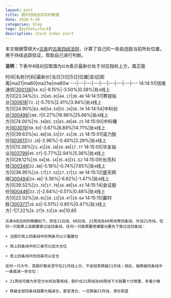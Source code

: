 ```yaml
---
layout: post
title: 股价四线法则实时数据
date: 2020-5-10
categories: blog
tags: [python,stock]
description: stock index alert
---
```



本文根据雪球大v[古泉](https://xueqiu.com/u/7148646888)的[古泉四线法则](https://xueqiu.com/7148646888/130498192)，计算了自己的一些自选股当前所处位置，用于持续追踪验证，帮助自己进行判断。

**说明**：下表中4线对应取值为`红色`表示最新价处于对应指标上方，属正面

时间|名称|代码|最新价|当日|3日|5日|位置|变动|距离|ma21|ma60|ma21w|ma60w
---|---|---|---|---|---|---|---|---
14:14:51|信维通信|[300136](https://xueqiu.com/S/SZ300136)|`54.61`|-6.15%|-3.50%|0.38%|处`4`线上方|0|23.34%|`51.25`|`45.01`|`44.17`|`38.48`
14:14:51|寒锐钴业|[300618](https://xueqiu.com/S/SZ300618)|`72.1`|-5.75%|2.41%|3.94%|处`4`线上方|0|24.90%|`63.08`|`54.54`|`55.34`|`58.70`
14:14:54|中科创达|[300496](https://xueqiu.com/S/SZ300496)|`108.7`|0.27%|18.96%|25.66%|处`4`线上方|0|74.00%|`76.34`|`65.15`|`65.49`|`49.23`
14:15:00|中科曙光|[603019](https://xueqiu.com/S/SH603019)|`50.93`|-3.67%|8.89%|14.71%|处`4`线上方|0|39.63%|`42.00`|`38.53`|`37.41`|`30.15`
14:15:01|诺力股份|[603611](https://xueqiu.com/S/SH603611)|`22.28`|-2.96%|-0.40%|2.29%|处`4`线上方|0|13.38%|`21.41`|`20.18`|`19.60`|`17.77`
14:15:05|华友钴业|[603799](https://xueqiu.com/S/SH603799)|`45.57`|-5.77%|2.94%|5.36%|处`4`线上方|0|28.12%|`39.64`|`36.14`|`35.83`|`31.52`
14:15:09|长亮科技|[300348](https://xueqiu.com/S/SZ300348)|`22.88`|-5.18%|-0.74%|7.65%|处`4`线上方|0|36.95%|`19.17`|`17.52`|`17.17`|`13.90`
14:15:12|盛天网络|[300494](https://xueqiu.com/S/SZ300494)|`24.46`|-3.36%|-6.62%|-1.47%|处`4`线上方|0|39.52%|`23.33`|`17.70`|`16.80`|`14.43`
14:15:14|金证股份|[600446](https://xueqiu.com/S/SH600446)|`23.2`|-2.64%|-0.51%|0.48%|处`4`线上方|0|22.02%|`20.01`|`18.13`|`18.47`|`19.64`
14:15:15|赢时胜|[300377](https://xueqiu.com/S/SZ300377)|`10.63`|-5.51%|-0.85%|0.47%|处`3`线上方|-1|7.22%|`9.37`|`9.53`|`10.04`|10.85

```
古泉4线法则的精髓如下。抓住21日线、60日线、21周线及60周线等四条线，外加21月线，任何一只股票上涨都要穿过这四条线，任何一只股票要想爆雷也要先下穿过这四条线：

+ 当股价爬上四条线中的两条可以少量建仓

+ 爬上四条线中的三条可以加大仓位

+ 爬上四条线中的四条可以全仓

任何一只大牛，其股价都会坚守在21月线上方，不会轻易跌破21月线；相反，每跌破四条线中一条就减一些仓位：

+ 21周线可做为多空分水岭及警戒线，股价在21周线及60周线下方就要十分慎重，多看少做

+ 跌破全部四条线就要大幅减仓，甚至清仓，一旦跌破21月线，清仓观望
```